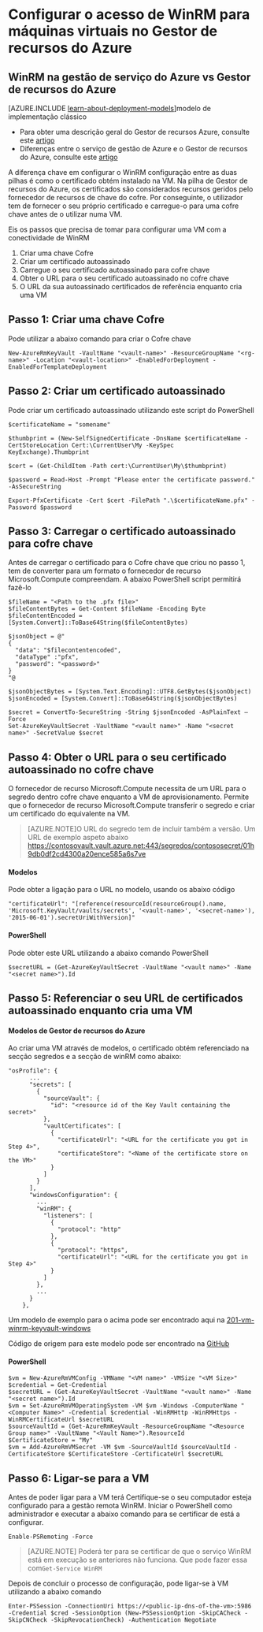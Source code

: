 <properties
    pageTitle="Configurar o acesso de WinRM para máquinas virtuais no Gestor de recursos do Azure | Microsoft Azure"
    description="Como configurar o acesso de WinRM para utilização com uma máquina de virtual do Gestor de recursos do Azure"
    services="virtual-machines-windows"
    documentationCenter=""
    authors="singhkays"
    manager="timlt"
    editor=""
    tags="azure-resource-manager"/>

<tags
    ms.service="virtual-machines-windows"
    ms.workload="infrastructure-services"
    ms.tgt_pltfrm="vm-windows"
    ms.devlang="na"
    ms.topic="article"
    ms.date="06/16/2016"
    ms.author="singhkay"/>

# <a name="setting-up-winrm-access-for-virtual-machines-in-azure-resource-manager"></a>Configurar o acesso de WinRM para máquinas virtuais no Gestor de recursos do Azure

## <a name="winrm-in-azure-service-management-vs-azure-resource-manager"></a>WinRM na gestão de serviço do Azure vs Gestor de recursos do Azure

[AZURE.INCLUDE [learn-about-deployment-models](../../includes/learn-about-deployment-models-rm-include.md)]modelo de implementação clássico

* Para obter uma descrição geral do Gestor de recursos Azure, consulte este [artigo](../azure-resource-manager/resource-group-overview.md)
* Diferenças entre o serviço de gestão de Azure e o Gestor de recursos do Azure, consulte este [artigo](../resource-manager-deployment-model.md)

A diferença chave em configurar o WinRM configuração entre as duas pilhas é como o certificado obtém instalado na VM. Na pilha de Gestor de recursos do Azure, os certificados são considerados recursos geridos pelo fornecedor de recursos de chave do cofre. Por conseguinte, o utilizador tem de fornecer o seu próprio certificado e carregue-o para uma cofre chave antes de o utilizar numa VM.

Eis os passos que precisa de tomar para configurar uma VM com a conectividade de WinRM

1. Criar uma chave Cofre
2. Criar um certificado autoassinado
3. Carregue o seu certificado autoassinado para cofre chave
4. Obter o URL para o seu certificado autoassinado no cofre chave
5. O URL da sua autoassinado certificados de referência enquanto cria uma VM

## <a name="step-1-create-a-key-vault"></a>Passo 1: Criar uma chave Cofre

Pode utilizar a abaixo comando para criar o Cofre chave

```
New-AzureRmKeyVault -VaultName "<vault-name>" -ResourceGroupName "<rg-name>" -Location "<vault-location>" -EnabledForDeployment -EnabledForTemplateDeployment
```

## <a name="step-2-create-a-self-signed-certificate"></a>Passo 2: Criar um certificado autoassinado
Pode criar um certificado autoassinado utilizando este script do PowerShell

```
$certificateName = "somename"

$thumbprint = (New-SelfSignedCertificate -DnsName $certificateName -CertStoreLocation Cert:\CurrentUser\My -KeySpec KeyExchange).Thumbprint

$cert = (Get-ChildItem -Path cert:\CurrentUser\My\$thumbprint)

$password = Read-Host -Prompt "Please enter the certificate password." -AsSecureString

Export-PfxCertificate -Cert $cert -FilePath ".\$certificateName.pfx" -Password $password
```

## <a name="step-3-upload-your-self-signed-certificate-to-the-key-vault"></a>Passo 3: Carregar o certificado autoassinado para cofre chave

Antes de carregar o certificado para o Cofre chave que criou no passo 1, tem de converter para um formato o fornecedor de recurso Microsoft.Compute compreendam. A abaixo PowerShell script permitirá fazê-lo

```
$fileName = "<Path to the .pfx file>"
$fileContentBytes = Get-Content $fileName -Encoding Byte
$fileContentEncoded = [System.Convert]::ToBase64String($fileContentBytes)

$jsonObject = @"
{
  "data": "$filecontentencoded",
  "dataType" :"pfx",
  "password": "<password>"
}
"@

$jsonObjectBytes = [System.Text.Encoding]::UTF8.GetBytes($jsonObject)
$jsonEncoded = [System.Convert]::ToBase64String($jsonObjectBytes)

$secret = ConvertTo-SecureString -String $jsonEncoded -AsPlainText –Force
Set-AzureKeyVaultSecret -VaultName "<vault name>" -Name "<secret name>" -SecretValue $secret
```

## <a name="step-4-get-the-url-for-your-self-signed-certificate-in-the-key-vault"></a>Passo 4: Obter o URL para o seu certificado autoassinado no cofre chave

O fornecedor de recurso Microsoft.Compute necessita de um URL para o segredo dentro cofre chave enquanto a VM de aprovisionamento. Permite que o fornecedor de recurso Microsoft.Compute transferir o segredo e criar um certificado do equivalente na VM.

>[AZURE.NOTE]O URL do segredo tem de incluir também a versão. Um URL de exemplo aspeto abaixo https://contosovault.vault.azure.net:443/segredos/contososecret/01h9db0df2cd4300a20ence585a6s7ve


#### <a name="templates"></a>Modelos

Pode obter a ligação para o URL no modelo, usando os abaixo código

    "certificateUrl": "[reference(resourceId(resourceGroup().name, 'Microsoft.KeyVault/vaults/secrets', '<vault-name>', '<secret-name>'), '2015-06-01').secretUriWithVersion]"

#### <a name="powershell"></a>PowerShell

Pode obter este URL utilizando a abaixo comando PowerShell

    $secretURL = (Get-AzureKeyVaultSecret -VaultName "<vault name>" -Name "<secret name>").Id

## <a name="step-5-reference-your-self-signed-certificates-url-while-creating-a-vm"></a>Passo 5: Referenciar o seu URL de certificados autoassinado enquanto cria uma VM

#### <a name="azure-resource-manager-templates"></a>Modelos de Gestor de recursos do Azure

Ao criar uma VM através de modelos, o certificado obtém referenciado na secção segredos e a secção de winRM como abaixo:

    "osProfile": {
          ...
          "secrets": [
            {
              "sourceVault": {
                "id": "<resource id of the Key Vault containing the secret>"
              },
              "vaultCertificates": [
                {
                  "certificateUrl": "<URL for the certificate you got in Step 4>",
                  "certificateStore": "<Name of the certificate store on the VM>"
                }
              ]
            }
          ],
          "windowsConfiguration": {
            ...
            "winRM": {
              "listeners": [
                {
                  "protocol": "http"
                },
                {
                  "protocol": "https",
                  "certificateUrl": "<URL for the certificate you got in Step 4>"
                }
              ]
            },
            ...
          }
        },

Um modelo de exemplo para o acima pode ser encontrado aqui na [201-vm-winrm-keyvault-windows](https://azure.microsoft.com/documentation/templates/201-vm-winrm-keyvault-windows)

Código de origem para este modelo pode ser encontrado na [GitHub](https://github.com/Azure/azure-quickstart-templates/tree/master/201-vm-winrm-keyvault-windows)

#### <a name="powershell"></a>PowerShell

    $vm = New-AzureRmVMConfig -VMName "<VM name>" -VMSize "<VM Size>"
    $credential = Get-Credential
    $secretURL = (Get-AzureKeyVaultSecret -VaultName "<vault name>" -Name "<secret name>").Id
    $vm = Set-AzureRmVMOperatingSystem -VM $vm -Windows -ComputerName "<Computer Name>" -Credential $credential -WinRMHttp -WinRMHttps -WinRMCertificateUrl $secretURL
    $sourceVaultId = (Get-AzureRmKeyVault -ResourceGroupName "<Resource Group name>" -VaultName "<Vault Name>").ResourceId
    $CertificateStore = "My"
    $vm = Add-AzureRmVMSecret -VM $vm -SourceVaultId $sourceVaultId -CertificateStore $CertificateStore -CertificateUrl $secretURL

## <a name="step-6-connecting-to-the-vm"></a>Passo 6: Ligar-se para a VM
Antes de poder ligar para a VM terá Certifique-se o seu computador esteja configurado para a gestão remota WinRM. Iniciar o PowerShell como administrador e executar a abaixo comando para se certificar de está a configurar.

    Enable-PSRemoting -Force

>[AZURE.NOTE] Poderá ter para se certificar de que o serviço WinRM está em execução se anteriores não funciona. Que pode fazer essa com`Get-Service WinRM`

Depois de concluir o processo de configuração, pode ligar-se à VM utilizando a abaixo comando

    Enter-PSSession -ConnectionUri https://<public-ip-dns-of-the-vm>:5986 -Credential $cred -SessionOption (New-PSSessionOption -SkipCACheck -SkipCNCheck -SkipRevocationCheck) -Authentication Negotiate